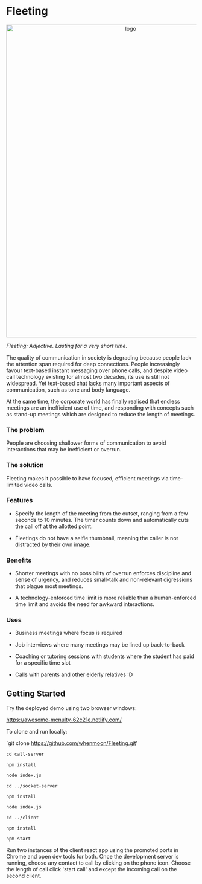 # Fleeting

<p align="center" >
<a href="https://ibb.co/FHGmPWb"><img src="https://i.ibb.co/2ZXWb67/logo.png" alt="logo" border="0" width="644px" height="828px"></a>
</p>

*Fleeting: Adjective. Lasting for a very short time.*

The quality of communication in society is degrading because people lack the attention span required for deep connections. People increasingly favour text-based instant messaging over phone calls, and despite video call technology existing for almost two decades, its use is still not widespread. Yet text-based chat lacks many important aspects of communication, such as tone and body language.

At the same time, the corporate world has finally realised that endless meetings are an inefficient use of time, and responding with concepts such as stand-up meetings which are designed to reduce the length of meetings.


### The problem

People are choosing shallower forms of communication to avoid interactions that may be inefficient or overrun.


### The solution

Fleeting makes it possible to have focused, efficient meetings via time-limited video calls.


### Features

* Specify the length of the meeting from the outset, ranging from a few seconds to 10 minutes. The timer counts down and automatically cuts the call off at the allotted point.

* Fleetings do not have a selfie thumbnail, meaning the caller is not distracted by their own image.


### Benefits

* Shorter meetings with no possibility of overrun enforces discipline and sense of urgency, and reduces small-talk and non-relevant digressions that plague most meetings.

* A technology-enforced time limit is more reliable than a human-enforced time limit and avoids the need for awkward interactions.


### Uses

* Business meetings where focus is required

* Job interviews where many meetings may be lined up back-to-back

* Coaching or tutoring sessions with students where the student has paid for a specific time slot

* Calls with parents and other elderly relatives :D


## Getting Started

Try the deployed demo using two browser windows:


https://awesome-mcnulty-62c21e.netlify.com/


To clone and run locally:

`git clone https://github.com/whenmoon/Fleeting.git'

`cd call-server`

`npm install`

`node index.js`

`cd ../socket-server`

`npm install`

`node index.js`

`cd ../client` 

`npm install`

`npm start`

Run two instances of the client react app using the promoted ports in Chrome and open dev tools for both. Once the development server is running, choose any contact to call by clicking on the phone icon. Choose the length of call click 'start call' and except the incoming call on the second client.
